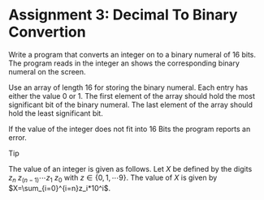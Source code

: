# Assignment 3: Decimal To Binary Convertion

Write a program that converts an integer on to a binary numeral of 16 bits. The program reads in the integer an shows the corresponding binary numeral on the screen.

Use an array of length 16 for storing the binary numeral. Each entry has either the value 0 or 1. The first element of the array should hold the most significant bit of the binary numeral. The last element of the array should hold the least significant bit.

If the value of the integer does not fit into 16 Bits the program reports an error.

> [!TIP]
> The value of an integer is given as follows. Let $X$ be defined by the digits $z_n\ z_{(n-1)}\cdots z_1\ z_0$ with $z\in \{0,1,\cdots 9\}$. The value of $X$ is given by $X=\sum_{i=0}^{i=n}z_i*10^i$. 
